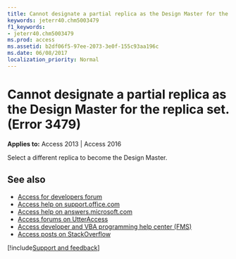 ```yaml
---
title: Cannot designate a partial replica as the Design Master for the replica set. (Error 3479)
keywords: jeterr40.chm5003479
f1_keywords:
- jeterr40.chm5003479
ms.prod: access
ms.assetid: b2df06f5-97ee-2073-3e0f-155c93aa196c
ms.date: 06/08/2017
localization_priority: Normal
---
```



# Cannot designate a partial replica as the Design Master for the replica set. (Error 3479)

  

**Applies to:** Access 2013 | Access 2016

Select a different replica to become the Design Master.

## See also

- [Access for developers forum](https://social.msdn.microsoft.com/Forums/office/home?forum=accessdev)
- [Access help on support.office.com](https://support.office.com/search/results?query=Access)
- [Access help on answers.microsoft.com](https://answers.microsoft.com/)
- [Access forums on UtterAccess](https://www.utteraccess.com/forum/index.php?act=idx)
- [Access developer and VBA programming help center (FMS)](https://www.fmsinc.com/MicrosoftAccess/developer/)
- [Access posts on StackOverflow](https://stackoverflow.com/questions/tagged/ms-access)

[!include[Support and feedback](~/includes/feedback-boilerplate.md)]